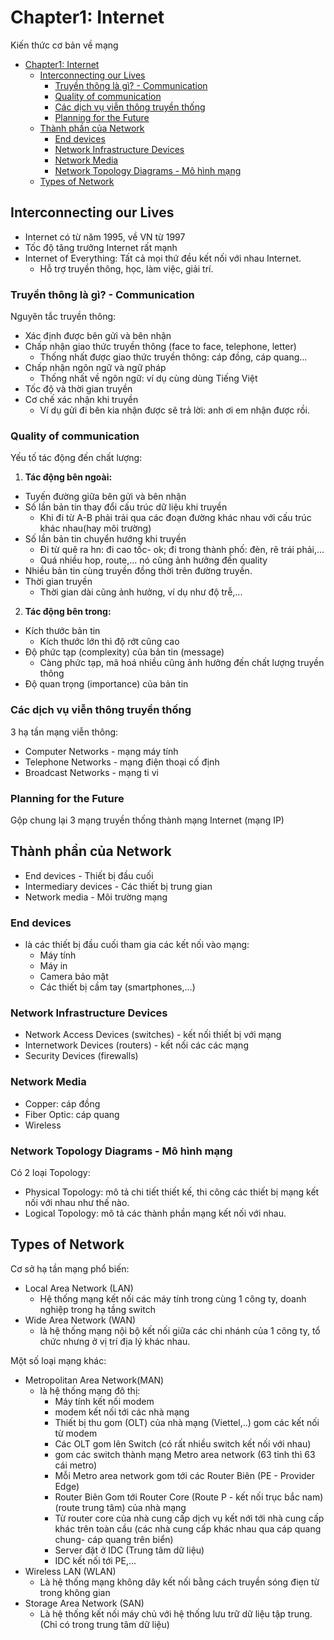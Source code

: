 # Chapter1: Internet

Kiến thức cơ bản về mạng

- [Chapter1: Internet](#chapter1-internet)
  - [Interconnecting our Lives](#interconnecting-our-lives)
    - [Truyền thông là gì? - Communication](#truyền-thông-là-gì---communication)
    - [Quality of communication](#quality-of-communication)
    - [Các dịch vụ viễn thông truyền thống](#các-dịch-vụ-viễn-thông-truyền-thống)
    - [Planning for the Future](#planning-for-the-future)
  - [Thành phần của Network](#thành-phần-của-network)
    - [End devices](#end-devices)
    - [Network Infrastructure Devices](#network-infrastructure-devices)
    - [Network Media](#network-media)
    - [Network Topology Diagrams - Mô hình mạng](#network-topology-diagrams---mô-hình-mạng)
  - [Types of Network](#types-of-network)


## Interconnecting our Lives
- Internet có từ năm 1995, về VN từ 1997
- Tốc độ tăng trưởng Internet rất mạnh
- Internet of Everything: Tất cả mọi thứ đều kết nối với nhau Internet.
  - Hỗ trợ truyền thông, học, làm việc, giải trí.

### Truyền thông là gì? - Communication
Nguyên tắc truyền thông:
- Xác định được bên gửi và bên nhận
- Chấp nhận giao thức truyền thông (face to face, telephone, letter)
  - Thống nhất được giao thức truyền thông: cáp đồng, cáp quang...
- Chấp nhận ngôn ngữ và ngữ pháp
  - Thống nhất về ngôn ngữ: ví dụ cùng dùng Tiếng Việt
- Tốc độ và thời gian truyền
- Cơ chế xác nhận khi truyền
  - Ví dụ gửi đi bên kia nhận được sẽ trả lời: anh ơi em nhận được rồi.

### Quality of communication

Yếu tố tác động đến chất lượng:
1. **Tác động bên ngoài:**
- Tuyến đường giữa bên gửi và bên nhận
- Số lần bản tin thay đổi cấu trúc dữ liệu khi truyền
  - Khi đi từ A-B phải trải qua các đoạn đường khác nhau với cấu trúc khác nhau(hay môi trường)
- Số lần bản tin chuyển hướng khi truyền
  - Đi từ quê ra hn: đi cao tốc- ok; đi trong thành phố: đèn, rẽ trái phải,...
  - Quá nhiều hop, route,... nó cũng ảnh hưởng đến quality
- Nhiều bản tin cùng truyền đồng thời trên đường truyền.
- Thời gian truyền
  - Thời gian dài cũng ảnh hưởng, ví dụ như độ trễ,...
2. **Tác động bên trong:**
- Kích thước bản tin
  - Kích thước lớn thì độ rớt cũng cao
- Độ phức tạp (complexity) của bản tin (message)
  - Càng phức tạp, mã hoá nhiều cũng ảnh hưởng đến chất lượng truyền thông
- Độ quan trọng (importance) của bản tin

### Các dịch vụ viễn thông truyền thống
3 hạ tần mạng viễn thông:
- Computer Networks - mạng máy tính
- Telephone Networks - mạng điện thoại cố định
- Broadcast Networks - mạng ti vi
### Planning for the Future
Gộp chung lại 3 mạng truyền thống thành mạng Internet (mạng IP)

## Thành phần của Network
- End devices - Thiết bị đầu cuối
- Intermediary devices - Các thiết bị trung gian
- Network media - Môi trường mạng

### End devices
- là các thiết bị đầu cuối tham gia các kết nối vào mạng:
  - Máy tính
  - Máy in
  - Camera bảo mật
  - Các thiết bị cầm tay (smartphones,...)
### Network Infrastructure Devices
- Network Access Devices (switches) - kết nối thiết bị với mạng
- Internetwork Devices (routers) - kết nối các các mạng
- Security Devices (firewalls)
### Network Media
- Copper: cáp đồng
- Fiber Optic: cáp quang
- Wireless
### Network Topology Diagrams - Mô hình mạng
Có 2 loại Topology:
- Physical Topology: mô tả chi tiết thiết kế, thi công các thiết bị mạng kết nối với nhau như thế nào.
- Logical Topology: mô tả các thành phần mạng kết nối với nhau.

## Types of Network
Cơ sở hạ tần mạng phổ biến:
- Local Area Network (LAN)
  - Hệ thống mạng kết nối các máy tính trong cùng 1 công ty, doanh nghiệp trong hạ tầng switch
- Wide Area Network (WAN)
  - là hệ thống mạng  nội bộ kết nối giữa các chi nhánh của 1 công ty, tổ chức nhưng ở vị trí địa lý khác nhau.

Một số loại mạng khác:
- Metropolitan Area Network(MAN)
  - là hệ thống mạng đô thị:
    - Máy tính kết nối modem
    - modem kết nối tới các nhà mạng
    - Thiết bị thu gom (OLT) của nhà mạng (Viettel,..) gom các kết nối từ modem
    - Các OLT gom lên Switch (có rất nhiều switch kết nối với nhau)
    - gom các switch thành mạng Metro area network (63 tỉnh thì 63 cái metro)
    - Mỗi Metro area network gom tới các Router Biên (PE - Provider Edge)
    - Router Biên Gom tới Router Core (Route P - kết nối trục bắc nam) (route trung tâm) của nhà mạng
    - Từ router core của nhà cung cấp dịch vụ kết nới tới nhà cung cấp khác trên toàn cầu (các nhà cung cấp khác nhau qua cáp quang chung- cáp quang trên biển)
    - Server đặt ở IDC (Trung tâm dữ liệu)
    - IDC kết nối tới PE,...
- Wireless LAN (WLAN)
  - Là hệ thống mạng không dây kết nối bằng cách truyền sóng điẹn từ trong không gian
- Storage Area Network (SAN)
  - Là hệ thống kết nối máy chủ với hệ thống lưu trữ dữ liệu tập trung. (Chỉ có trong trung tâm dữ liệu)